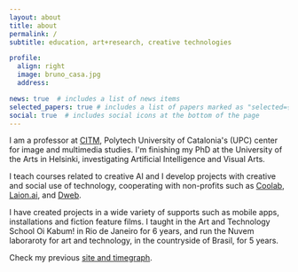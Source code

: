 ```yaml
---
layout: about
title: about
permalink: /
subtitle: education, art+research, creative technologies

profile:
  align: right
  image: bruno_casa.jpg
  address:

news: true  # includes a list of news items
selected_papers: true # includes a list of papers marked as "selected={true}"
social: true  # includes social icons at the bottom of the page
---
```


I am a professor at <a href="https://citm.upc.edu">CITM</a>, Polytech University of Catalonia's (UPC) center for image and multimedia studies. I'm finishing my PhD at the University of the Arts in Helsinki, investigating Artificial Intelligence and Visual Arts.

I teach courses related to creative AI and I develop projects with creative and social use of technology, cooperating with non-profits such as <a href="https://coolab.org">Coolab</a>, <a href="https://laion.ai/">Laion.ai</a>, and <a href="https://getdweb.net">Dweb</a>.

I have created projects in a wide variety of supports such as mobile apps, installations and fiction feature films. I taught
in the Art and Technology School Oi Kabum! in Rio de Janeiro for 6 years, and run the Nuvem laboraroty for art and technology, in the countryside of Brasil, for 5 years.

Check my previous <a href="https://brunovianna.net/">site and timegraph</a>.
